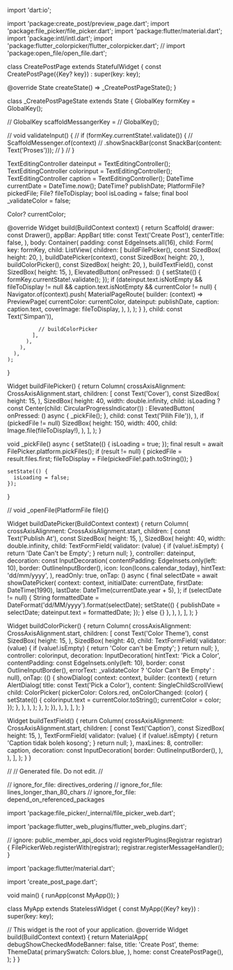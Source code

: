 import 'dart:io';

import 'package:create_post/preview_page.dart';
import 'package:file_picker/file_picker.dart';
import 'package:flutter/material.dart';
import 'package:intl/intl.dart';
import 'package:flutter_colorpicker/flutter_colorpicker.dart';
// import 'package:open_file/open_file.dart';

class CreatePostPage extends StatefulWidget {
  const CreatePostPage({Key? key}) : super(key: key);

  @override
  State<CreatePostPage> createState() => _CreatePostPageState();
}

class _CreatePostPageState extends State<CreatePostPage> {
  GlobalKey<FormState> formKey = GlobalKey<FormState>();

  // GlobalKey<ScaffoldMessengerState> scaffoldMessangerKey =
  //     GlobalKey<ScaffoldMessengerState>();

  // void validateInput() {
  //   if (formKey.currentState!.validate()) {
  //     ScaffoldMessenger.of(context)
  //         .showSnackBar(const SnackBar(content: Text('Proses')));
  //   }
  // }

  TextEditingController dateinput = TextEditingController();
  TextEditingController colorinput = TextEditingController();
  TextEditingController caption = TextEditingController();
  DateTime currentDate = DateTime.now();
  DateTime? publishDate;
  PlatformFile? pickedFile;
  File? fileToDisplay;
  bool isLoading = false;
  final bool _validateColor = false;

  Color? currentColor;

  @override
  Widget build(BuildContext context) {
    return Scaffold(
      drawer: const Drawer(),
      appBar: AppBar(
        title: const Text('Create Post'),
        centerTitle: false,
      ),
      body: Container(
        padding: const EdgeInsets.all(16),
        child: Form(
          key: formKey,
          child: ListView(
            children: [
              buildFilePicker(),
              const SizedBox(
                height: 20,
              ),
              buildDatePicker(context),
              const SizedBox(
                height: 20,
              ),
              buildColorPicker(),
              const SizedBox(
                height: 20,
              ),
              buildTextField(),
              const SizedBox(
                height: 15,
              ),
              ElevatedButton(
                  onPressed: () {
                    setState(() {
                      formKey.currentState!.validate();
                    });
                    if (dateinput.text.isNotEmpty &&
                        fileToDisplay != null &&
                        caption.text.isNotEmpty &&
                        currentColor != null) {
                      Navigator.of(context).push(
                        MaterialPageRoute(
                          builder: (context) => PreviewPage(
                            currentColor: currentColor,
                            dateinput: publishDate,
                            caption: caption.text,
                            coverImage: fileToDisplay,
                          ),
                        ),
                      );
                    }
                  },
                  child: const Text('Simpan')),

              // buildColorPicker
            ],
          ),
        ),
      ),
    );
  }

  Widget buildFilePicker() {
    return Column(
      crossAxisAlignment: CrossAxisAlignment.start,
      children: [
        const Text('Cover'),
        const SizedBox(
          height: 15,
        ),
        SizedBox(
          height: 40,
          width: double.infinity,
          child: isLoading
              ? const Center(child: CircularProgressIndicator())
              : ElevatedButton(
                  onPressed: () async {
                    _pickFile();
                  },
                  child: const Text('Pilih File')),
        ),
        if (pickedFile != null)
          SizedBox(
            height: 150,
            width: 400,
            child: Image.file(fileToDisplay!),
          ),
      ],
    );
  }

  void _pickFile() async {
    setState(() {
      isLoading = true;
    });
    final result = await FilePicker.platform.pickFiles();
    if (result != null) {
      pickedFile = result.files.first;
      fileToDisplay = File(pickedFile!.path.toString());
    }

    setState(() {
      isLoading = false;
    });
  }

  // void _openFile(PlatformFile file){}

  Widget buildDatePicker(BuildContext context) {
    return Column(
      crossAxisAlignment: CrossAxisAlignment.start,
      children: [
        const Text('Publish At'),
        const SizedBox(
          height: 15,
        ),
        SizedBox(
          height: 40,
          width: double.infinity,
          child: TextFormField(
            validator: (value) {
              if (value!.isEmpty) {
                return 'Date Can\'t be Empty';
              }
              return null;
            },
            controller: dateinput,
            decoration: const InputDecoration(
              contentPadding: EdgeInsets.only(left: 10),
              border: OutlineInputBorder(),
              icon: Icon(Icons.calendar_today),
              hintText: 'dd/mm/yyyy',
            ),
            readOnly: true,
            onTap: () async {
              final selectDate = await showDatePicker(
                context: context,
                initialDate: currentDate,
                firstDate: DateTime(1990),
                lastDate: DateTime(currentDate.year + 5),
              );
              if (selectDate != null) {
                String formattedDate =
                    DateFormat('dd/MM/yyyy').format(selectDate);
                setState(() {
                  publishDate = selectDate;
                  dateinput.text = formattedDate;
                });
              } else {}
            },
          ),
        ),
      ],
    );
  }

  Widget buildColorPicker() {
    return Column(
      crossAxisAlignment: CrossAxisAlignment.start,
      children: [
        const Text('Color Theme'),
        const SizedBox(
          height: 15,
        ),
        SizedBox(
          height: 40,
          child: TextFormField(
            validator: (value) {
              if (value!.isEmpty) {
                return 'Color can\'t be Empty';
              }
              return null;
            },
            controller: colorinput,
            decoration: InputDecoration(
                hintText: 'Pick a Color',
                contentPadding: const EdgeInsets.only(left: 10),
                border: const OutlineInputBorder(),
                errorText: _validateColor ? 'Color Can\'t Be Empty' : null),
            onTap: (() {
              showDialog(
                context: context,
                builder: (context) {
                  return AlertDialog(
                    title: const Text('Pick a Color'),
                    content: SingleChildScrollView(
                      child: ColorPicker(
                        pickerColor: Colors.red,
                        onColorChanged: (color) {
                          setState(() {
                            colorinput.text = currentColor.toString();
                            currentColor = color;
                          });
                        },
                      ),
                    ),
                  );
                },
              );
            }),
          ),
        ),
      ],
    );
  }

  Widget buildTextField() {
    return Column(
      crossAxisAlignment: CrossAxisAlignment.start,
      children: [
        const Text('Caption'),
        const SizedBox(
          height: 15,
        ),
        TextFormField(
          validator: (value) {
            if (value!.isEmpty) {
              return 'Caption tidak boleh kosong';
            }
            return null;
          },
          maxLines: 8,
          controller: caption,
          decoration: const InputDecoration(
            border: OutlineInputBorder(),
          ),
        ),
      ],
    );
  }
}

//
// Generated file. Do not edit.
//

// ignore_for_file: directives_ordering
// ignore_for_file: lines_longer_than_80_chars
// ignore_for_file: depend_on_referenced_packages

import 'package:file_picker/_internal/file_picker_web.dart';

import 'package:flutter_web_plugins/flutter_web_plugins.dart';

// ignore: public_member_api_docs
void registerPlugins(Registrar registrar) {
  FilePickerWeb.registerWith(registrar);
  registrar.registerMessageHandler();
}

import 'package:flutter/material.dart';

import 'create_post_page.dart';

void main() {
  runApp(const MyApp());
}

class MyApp extends StatelessWidget {
  const MyApp({Key? key}) : super(key: key);

  // This widget is the root of your application.
  @override
  Widget build(BuildContext context) {
    return MaterialApp(
      debugShowCheckedModeBanner: false,
      title: 'Create Post',
      theme: ThemeData(
        primarySwatch: Colors.blue,
      ),
      home: const CreatePostPage(),
    );
  }
}
